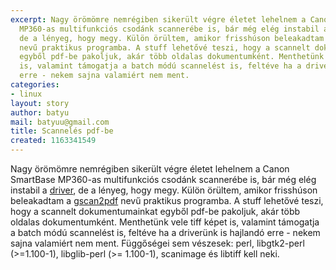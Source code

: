 ```yaml
---
excerpt: Nagy örömömre nemrégiben sikerült végre életet lehelnem a Canon SmartBase
  MP360-as multifunkciós csodánk scannerébe is, bár még elég instabil a <a href=http://home.arcor.de/wittawat/pixma/>driver</a>,
  de a lényeg, hogy megy. Külön örültem, amikor frisshúson beleakadtam a <a href=http://gscan2pdf.sourceforge.net/>gscan2pdf</a>
  nevű praktikus programba. A stuff lehetővé teszi, hogy a scannelt dokumentumainkat
  egyből pdf-be pakoljuk, akár több oldalas dokumentumként. Menthetünk vele tiff képet
  is, valamint támogatja a batch módú scannelést is, feltéve ha a driverünk is hajlandó
  erre - nekem sajna valamiért nem ment.
categories:
- linux
layout: story
author: batyu
mail: batyuu@gmail.com
title: Scannelés pdf-be
created: 1163341549
---
```

Nagy örömömre nemrégiben sikerült végre életet lehelnem a Canon SmartBase MP360-as multifunkciós csodánk scannerébe is, bár még elég instabil a <a href=http://home.arcor.de/wittawat/pixma/>driver</a>, de a lényeg, hogy megy. Külön örültem, amikor frisshúson beleakadtam a <a href=http://gscan2pdf.sourceforge.net/>gscan2pdf</a> nevű praktikus programba. A stuff lehetővé teszi, hogy a scannelt dokumentumainkat egyből pdf-be pakoljuk, akár több oldalas dokumentumként. Menthetünk vele tiff képet is, valamint támogatja a batch módú scannelést is, feltéve ha a driverünk is hajlandó erre - nekem sajna valamiért nem ment. Függőségei sem vészesek:  perl, libgtk2-perl (>=1.100-1), libglib-perl (>= 1.100-1), scanimage és libtiff kell neki.
